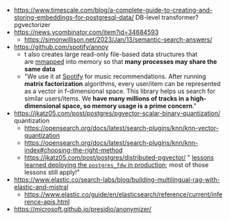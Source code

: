 - https://www.timescale.com/blog/a-complete-guide-to-creating-and-storing-embeddings-for-postgresql-data/ DB-level transformer? pgvectorizer
- https://news.ycombinator.com/item?id=34684593
	- https://simonwillison.net/2023/Jan/13/semantic-search-answers/
- https://github.com/spotify/annoy
	- t also creates large read-only file-based data structures that are [mmapped](https://en.wikipedia.org/wiki/Mmap) into memory so that **many processes may share the same data**
	- "We use it at [Spotify](http://www.spotify.com/) for music recommendations. After running **matrix factorization** algorithms, every user/item can be represented as a vector in f-dimensional space. This library helps us search for similar users/items. We **have many millions of tracks in a high-dimensional space, so memory usage is a prime concern**."
- https://jkatz05.com/post/postgres/pgvector-scalar-binary-quantization/ quantization
	- https://opensearch.org/docs/latest/search-plugins/knn/knn-vector-quantization
	- https://opensearch.org/docs/latest/search-plugins/knn/knn-index#choosing-the-right-method
	- https://jkatz05.com/post/postgres/distributed-pgvector/ " [lessons learned deploying the `postgres_fdw` in production](https://www.slideshare.net/jkatz05/developing-and-deploying-apps-with-the-postgres-fdw); most of those lessons still apply!"
- https://www.elastic.co/search-labs/blog/building-multilingual-rag-with-elastic-and-mistral
	- https://www.elastic.co/guide/en/elasticsearch/reference/current/inference-apis.html
- https://microsoft.github.io/presidio/anonymizer/